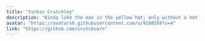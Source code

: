```yaml
---
title: "Corbin Crutchley"
description: "Kinda like the man in the yellow hat; only without a hat, or monkey, or really any other resemblance to the man."
avatar: "https://avatars0.githubusercontent.com/u/9100169?v=4"
link: "https://github.com/crutchcorn"
---
```

